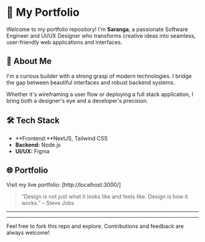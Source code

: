 # 🚀 My Portfolio

Welcome to my portfolio repository! I'm **Saranga**, a passionate Software Engineer and UI/UX Designer who transforms creative ideas into seamless, user-friendly web applications and interfaces.

## 📌 About Me
I'm a curious builder with a strong grasp of modern technologies. I bridge the gap between beautiful interfaces and robust backend systems.

Whether it's wireframing a user flow or deploying a full stack application, I bring both a designer's eye and a developer's precision.

## 🛠️ Tech Stack
- **Frontend:**NextJS, Tailwind CSS
- **Backend:** Node.js
- **UI/UX:** Figma
 

## 🌐 Portfolio
Visit my live portfolio: [http://localhost:3000/]


> “Design is not just what it looks like and feels like. Design is how it works.” – Steve Jobs

---


---
Feel free to fork this repo and explore. Contributions and feedback are always welcome!
